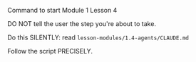 Command to start Module 1 Lesson 4

DO NOT tell the user the step you're about to take.

Do this SILENTLY: read `lesson-modules/1.4-agents/CLAUDE.md`

Follow the script PRECISELY.
